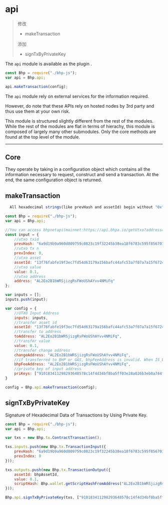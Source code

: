 # api

> 修改
>
> - makeTransaction
>
> 添加
>
> - signTxByPrivateKey

The `api` module is available as the plugin .

```js
const Bhp = require("./bhp-js");
var api = Bhp.api;

api.makeTransaction(config);
```

The `api` module rely on external services for the information required.

However, do note that these APIs rely on hosted nodes by 3rd party and thus use them at your own risk.

This module is structured slightly different from the rest of the modules. While the rest of the modules are flat in terms of hierachy, this module is composed of largely many other submodules. Only the core methods are found at the top level of the module.

---

## Core

They operate by taking in a configuration object which contains all the information necessary to request, construct and send a transaction. At the end, the same configuration object is returned.

## makeTransaction

```js
  All hexadecimal strings(like prevHash and assetId) begin without "0x".
```

```js
const Bhp = require("./bhp-js");
var api = Bhp.api;

//You can access bhpnetapi(mainnet:https://api.bhpa.io/getUtxo?address=youaraddress, testnet:http://47.103.46.191/interface/getUtxo?address=youraddress) to get UTXO of the specified address.
const input = {     
    //utxo txid
    prevHash: "6a9d19b9a960d809759c0823c19f32245b38ea18f6783c595f8567010f14b188",
    //utxo tx n
    prevIndex: 0,
    //utxo asset
    assetId: "13f76fabfe19f3ec7fd54d63179a156bafc44afc53a7f07a7a15f6724c0aa854",
    //utxo value
    value: 0.1,
    //utxo address
    address: "AL2Eo2B1bWRSjizgRsFWoUShAYvv4NMiFq"
};

var inputs = [];
inputs.push(input);

var config = {
    //UTXO Input Address
    inputs: inputs,
    //transfer asset id
    assetId: "13f76fabfe19f3ec7fd54d63179a156bafc44afc53a7f07a7a15f6724c0aa854",
    //transfer to address
    toAddress: "AL2Eo2B1bWRSjizgRsFWoUShAYvv4NMiFq",
    //transfer value
    value: 0.1,
    //transfer change address
    changeAddress: "AL2Eo2B1bWRSjizgRsFWoUShAYvv4NMiFq",
    //if transferred to BHP or GAS, bhpFeeAddress is invalid. When IS_BHP_FEE is configured as true, the address is bhp fee change dress (no token fee is currently charged).
    bhpFeeAddress: "AL2Eo2B1bWRSjizgRsFWoUShAYvv4NMiFq",
    //private key of input address
    priKeys: ["910183411298293648578c14f4d34bf8ba5ff03e28a026b3eb0a744f589b05d3"]
}

config = Bhp.api.makeTransaction(config);
```

## signTxByPrivateKey

Signature of Hexadecimal Data of Transactions by Using Private Key.

```js
const Bhp = require("./bhp-js");
var api = Bhp.api;

var txs = new Bhp.tx.ContractTransaction();

txs.inputs.push(new Bhp.tx.TransactionInput({
    prevHash: "6a9d19b9a960d809759c0823c19f32245b38ea18f6783c595f8567010f14b188",
    prevIndex: 0
}));

txs.outputs.push(new Bhp.tx.TransactionOutput({
    assetId: bhpAssetId,
    value: 0.1,
    scriptHash: Bhp.wallet.getScriptHashFromAddress("AL2Eo2B1bWRSjizgRsFWoUShAYvv4NMiFq")
}));

Bhp.api.signTxByPrivateKey(txs, ["910183411298293648578c14f4d34bf8ba5ff03e28a026b3eb0a744f589b05d3"]);

```

